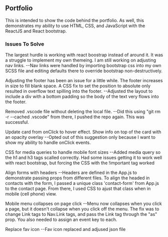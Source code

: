 ## Portfolio

This is intended to show the code behind the portfolio. As well, this demonstrates my ability to use HTML, CSS, and JavaScript with the ReactJS and React bootstrap. 

### Issues To Solve

The largest hurdle is working with react boostrap instead of around it. It was a struggle to implement my own themeing. I am still working on adjusting nav links.
--Nav links were handled by importing bootstrap css into my own SCSS file and editing defaults there to override bootstrap non-destructively.

Adjusting the footer has been an issue for a little while. The footer increases in size to fill blank space. A CSS fix to set the position to absolute only resulted in overflow text spilling into the footer. 
--Adjusted the layout to include a div with a bottom padding so the body of the text very flows into the footer. 

Removed .vscode file without deleting the local file. 
--Did this using "git rm -r --cached .vscode" from there, I pushed the repo again. This was successful. 

Update card from onClick to hover effect. Show info on top of the card with an opacity overlay
--Opted out of this suggestion only because I want to show my ability to handle onClick events. 

CSS for media queries to handle mobile font sizes
--Added media query so the h1 and h3 tags scalled correctly. Had some issues getting it to work well with react bootstrap, but forcing the CSS with the !important tag worked

Align forms with headers
--Headers are defined in the App.js to demonstrate passing props from different files. To align the headed in contacts with the form, I passed a unique class 'contact-form' from App.js to the contact page. From there, I used CSS to ajust that class when in mobile (cell phone) view.

Mobile menu collapses on page click
--Menu now collapses when you click a page, but it doesn't collapse when you click off the menu. The fix was to change Link tags to Nav.Link tags, and pass the Link tag through the "as" prop. You also needed to assign an event key to each.

Replace fav icon
--Fav icon replaced and adjused json file


